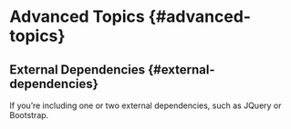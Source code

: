 # Advanced Topics {#advanced-topics}



## External Dependencies {#external-dependencies}

If you’re including one or two external dependencies, such as JQuery or Bootstrap.




